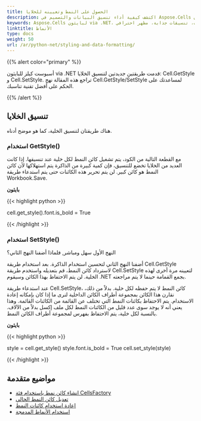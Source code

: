```yaml
---
title: الحصول على النمط وتعيينه للخلايا
description: اكتشف كيفية أداء تنسيق البيانات والتصميم في Aspose.Cells لبايثون via .NET، بما في ذلك تنسيق النص، وتنظيم الأرقام، وتنسيق التواريخ، وخيارات التصميم الأخرى. ستساعدك دليلك على إنشاء جداول بيانات بمظهر احترافي مع تنسيقات جذابة.
keywords: Aspose.Cells لبايثون via .NET، تنسيق البيانات، التصمي، تنسيق النص، تنسيق الأرقام، تنسيق التواريخ، خيارات التصميم، جداول البيانات، تنسيقات جذابة، مظهر احترافي.
linktitle: الأنماط
type: docs
weight: 50
url: /ar/python-net/styling-and-data-formatting/
---
```


{{% alert color="primary" %}} 

أسبوست كيلز للبايثون via .NET قدمت طريقتين جديدتين لتنسيق الخلايا: Cell.GetStyle و Cell.SetStyle. تراجع هذه المقالة نهج Cell.GetStyle/SetStyle لمساعدتك على الحكم على أفضل تقنية تناسبك.

{{% /alert %}} 

## **تنسيق الخلايا**
هناك طريقتان لتنسيق الخلية، كما هو موضح أدناه.

### **استخدام GetStyle()**
مع القطعة التالية من الكود، يتم تشغيل كائن النمط لكل خلية عند تنسيقها. إذا كانت العديد من الخلايا تخضع للتنسيق، فإن كمية كبيرة من الذاكرة يتم استهلاكها لأن كائن النمط هو كائن كبير. لن يتم تحرير هذه الكائنات حتى يتم استدعاء طريقة Workbook.Save.


**بايثون**

{{< highlight python >}}

cell.get_style().font.is_bold = True

{{< /highlight >}}

### **استخدام SetStyle()**
النهج الأول سهل ومباشر, فلماذا أضفنا النهج الثاني؟

أضفنا النهج الثاني لتحسين استخدام الذاكرة. بعد استخدام طريقة Cell.GetStyle لاسترداد كائن النمط، قم بتعديله واستخدم طريقة Cell.SetStyle لتعيينه مرة أخرى لهذه الخلية. لن يتم الاحتفاظ بهذا الكائن وسيقوم .NET بجمع القمامة حينما لا يتم مراجعته.

عند استدعاء طريقة Cell.SetStyle، كائن النمط لا يتم حفظه لكل خلية. بدلاً من ذلك، نقارن هذا الكائن بمجموعة أطراف الكائن الداخلية لنرى ما إذا كان بإمكانه إعادة الاستخدام. يتم الاحتفاظ بكائنات النمط التي تختلف عن القائمة من الكائنات القائمة. وهذا يعني أنه لا يوجد سوى عدد قليل من الكائنات النمط لكل ملف إكسل بدلاً من الآلاف. بالنسبة لكل خلية، يتم الاحتفاظ بفهرس لمجموعة أطراف الكائن النمط.



**بايثون**

{{< highlight python >}}

style = cell.get_style()
style.font.is_bold = True
cell.set_style(style)

{{< /highlight >}}

## **مواضيع متقدمة**
- [انشاء كائن نمط باستخدام فئة CellsFactory](/cells/ar/python-net/create-style-object-using-cellsfactory-class/)
- [تعديل كائن النمط الحالي](/cells/ar/python-net/modify-an-existing-style/)
- [إعادة استخدام كائنات النمط](/cells/ar/python-net/reusing-style-objects/)
- [استخدام الأنماط المدمجة](/cells/ar/python-net/using-built-in-styles/)



